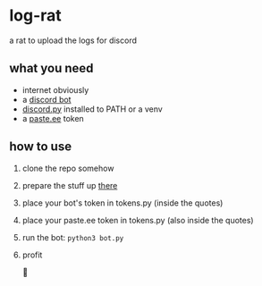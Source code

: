 # log-rat

a rat to upload the logs for discord

## what you need

- internet obviously
- a [discord bot](https://discord.com/developers/applications)
- [discord.py](https://github.com/Rapptz/discord.py) installed to PATH or a venv
- a [paste.ee](https://paste.ee) token

## how to use

1. clone the repo somehow
2. prepare the stuff up [there](#what-you-need)
3. place your bot's token in tokens.py (inside the quotes)
4. place your paste.ee token in tokens.py (also inside the quotes)
5. run the bot: `python3 bot.py`
6. profit

   🦀
